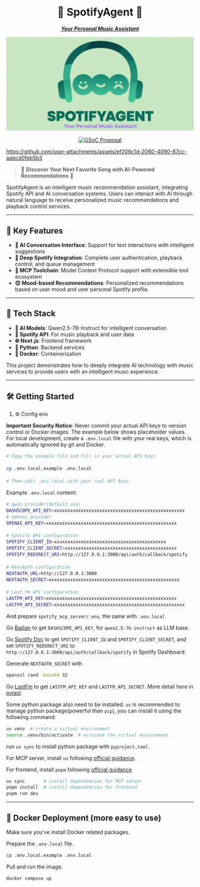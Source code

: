 <div align="center">

# 🎵 SpotifyAgent 🤖

<ins>***Your Personal Music Assistant***</ins>

![SpotifyAgent](public/static/SpotifyAgent_logo.png)

[![GSoC Proposal](https://img.shields.io/badge/GSoC-Proposal-blue)](public/static/proposal.pdf)
</div>

https://github.com/user-attachments/assets/ef206c1d-2060-4090-87cc-aabcd0feb5b3



> 🌟 **Discover Your Next Favorite Song with AI-Powered Recommendations** 🌟

SpotifyAgent is an intelligent music recommendation assistant, integrating Spotify API and AI conversation systems. Users can interact with AI through natural language to receive personalized music recommendations and playback control services.

---

## 🚀 Key Features

- **🤖 AI Conversation Interface**: Support for text interactions with intelligent suggestions
- **🎵 Deep Spotify Integration**: Complete user authentication, playback control, and queue management
- **🔧 MCP Toolchain**: Model Context Protocol support with extensible tool ecosystem
- **😊 Mood-based Recommendations**: Personalized recommendations based on user mood and user personal Spotify profile.

---

## 🧠 Tech Stack

- **🧠 AI Models**: Qwen2.5-7B-Instruct for intelligent conversation
- **🎵 Spotify API**: For music playback and user data
- **🌐 Next.js**: Frontend framework
- **🐍 Python**: Backend services
- **🐳 Docker**: Containerization

This project demonstrates how to deeply integrate AI technology with music services to provide users with an intelligent music experience.

---

## 🛠️ Getting Started

1. ⚙️ Config env

**Important Security Notice**: Never commit your actual API keys to version control or Docker images. The example below shows placeholder values. For local development, create a `.env.local` file with your real keys, which is automatically ignored by git and Docker.

```bash
# Copy the example file and fill in your actual API keys

cp .env.local.example .env.local

# Then edit .env.local with your real API keys
```

Example `.env.local` content:

```bash
# qwen provider(default use)
DASHSCOPE_API_KEY=xxxxxxxxxxxxxxxxxxxxxxxxxxxxxxxxxxxxxxxxxxxxxxxxx
# openai provider
OPENAI_API_KEY=xxxxxxxxxxxxxxxxxxxxxxxxxxxxxxxxxxxxxxxxxxxxxxxxx

# Spotify API configuration
SPOTIFY_CLIENT_ID=xxxxxxxxxxxxxxxxxxxxxxxxxxxxxxxxxxxxxxxxxx
SPOTIFY_CLIENT_SECRET=xxxxxxxxxxxxxxxxxxxxxxxxxxxxxxxxxxxxxxxxxx
SPOTIFY_REDIRECT_URI=http://127.0.0.1:3000/api/auth/callback/spotify

# NextAuth configuration
NEXTAUTH_URL=http://127.0.0.1:3000
NEXTAUTH_SECRET=xxxxxxxxxxxxxxxxxxxxxxxxxxxxxxxxxxxxxxxxxxxxxxxxx

# Last.fm API configuration
LASTFM_API_KEY=xxxxxxxxxxxxxxxxxxxxxxxxxxxxxxxxxxxxxxxxxxxxxxxxx
LASTFM_API_SECRET=xxxxxxxxxxxxxxxxxxxxxxxxxxxxxxxxxxxxxxxxxxxxxxxxx
```

And prepare `spotify_mcp_server/.env`, the same with `.env.local`

Go [Bailian](https://bailian.console.aliyun.com/) to get `DASHSCOPE_API_KEY`, for `qwen2.5-7b-instruct` as LLM base.

Go [Spotify Doc](https://developer.spotify.com/documentation/web-api/tutorials/getting-started) to get `SPOTIFY_CLIENT_ID` and `SPOTIFY_CLIENT_SECRET`, and set `SPOTIFY_REDIRECT_URI` to `http://127.0.0.1:3000/api/auth/callback/spotify` in Spotify Dashboard.

Generate `NEXTAUTH_SECRET` with 

```bash
openssl rand -base64 32
```

Go [LastFm](https://www.last.fm/api/account/create) to get `LASTFM_API_KEY` and `LASTFM_API_SECRET`. More detail here in [pylast](https://github.com/pylast/pylast#getting-started)



Some python package also need to be installed.
`uv` is recommended to manage python package(powerful than `pip`), you can install it using the following command:
```bash
uv venv  # create a virtual environment
source .venv/bin/activate  # activate the virtual environment
```
run `uv sync` to install python package with `pyproject.toml`.


For MCP server, install `uv` following [official guidance](https://docs.astral.sh/uv/#installation).

For frontend, install `pnpm` following [official guidance](https://pnpm.io/installation)

```bash
uv sync       # install dependencies for MCP server
pnpm install  # install dependencies for frontend
pnpm run dev
```

---

## 🐳 Docker Deployment (more easy to use)

Make sure you've install Docker related packages.

Prepare the `.env.local` file.
```bash
cp .env.local.example .env.local
```

Pull and run the image.

```bash
docker compose up
```

